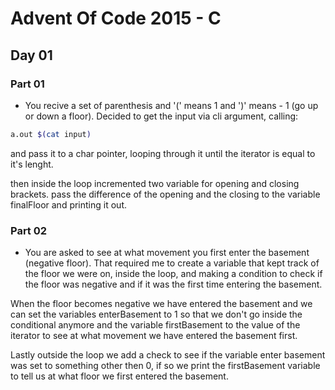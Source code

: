 # Advent Of Code 2015 - C

## Day 01
### Part 01
 - You recive  a set of parenthesis and '(' means 1 and ')' means - 1 (go up or down a floor).
 Decided to get the input via cli argument, calling: 
 ```bash
 a.out $(cat input)
 ```
 and pass it to a char pointer, looping through it until the iterator is equal to it's lenght.

 then inside the loop incremented two variable for opening and closing brackets.
 pass the difference of the opening and the closing to the variable finalFloor and printing it out.
 
### Part 02
 - You are asked to see at what movement you first enter the basement (negative floor).
 That required me to create a variable that kept track of the floor we were on, inside the loop, and making a condition to check if the floor was negative and if it was the first time entering the basement. 

When the floor becomes negative we have entered the basement and we can set the variables enterBasement to 1 so that we don't go inside the conditional anymore and the variable firstBasement to the value of the iterator to see at what movement we have entered the basement first.

Lastly outside the loop we add a check to see if the variable enter basement was set to something other then 0, if so we print the firstBasement variable to tell us at what floor we first entered the basement.


